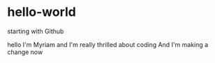 # hello-world
starting with Github

hello
I'm Myriam and I'm really thrilled about coding
And I'm making a change now
